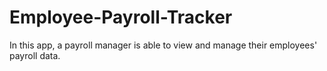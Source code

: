# Employee-Payroll-Tracker
In this app, a payroll manager is able to view and manage their employees' payroll data. 
